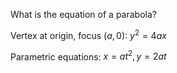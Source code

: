 What is the equation of a parabola?
<!--question-->
Vertex at origin, focus $(a,0)$: $y^2 = 4ax$

Parametric equations: $x = at^2, y = 2at$
